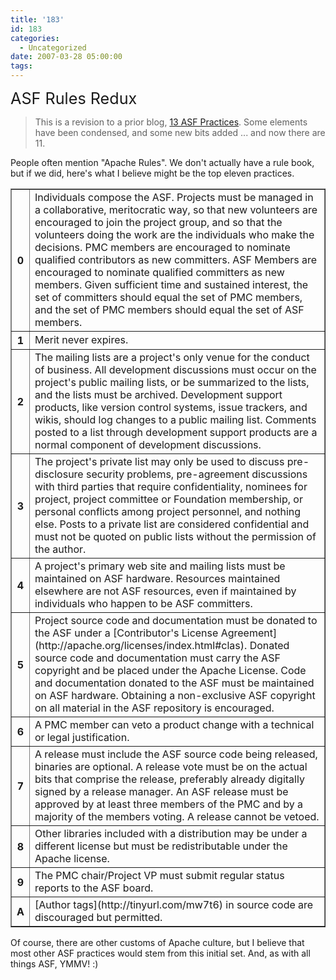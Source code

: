 ```yaml
---
title: '183'
id: 183
categories:
  - Uncategorized
date: 2007-03-28 05:00:00
tags:
---
```


<span style="font-size:180%;">ASF Rules Redux</span>
> This is a revision to a prior blog, [13 ASF Practices](http://jroller.com/page/TedHusted?entry=apache_rules). Some elements have been condensed, and some new bits added ... and now there are 11.

People often mention "Apache Rules". We don't actually have a rule book, but if we did, here's what I believe might be the top eleven practices.
<table border="1" cellpadding="8">
<tbody><tr><th>
0
</th><td>
Individuals compose the ASF.
Projects must be managed in a collaborative, meritocratic way, so that new volunteers are encouraged to join the project group, and so that the volunteers doing the work are the individuals who make the decisions.
PMC members are encouraged to nominate qualified contributors as new committers.
ASF Members are encouraged to nominate qualified committers as new members.
Given sufficient time and sustained interest, the set of committers should equal the set of PMC members, and the set of PMC members should equal the set of ASF members.
</td></tr><tr><th>
1
</th><td>
Merit never expires.
</td></tr><tr><th>
2
</th><td>
The mailing lists are a project's only venue for the conduct of business.
All development discussions must occur on the project's public mailing lists, or be summarized to the lists, and the lists must be archived.
Development support products, like version control systems, issue trackers, and wikis, should log changes to a public mailing list.
Comments posted to a list through development support products are a normal component of development discussions.
</td></tr><tr><th>
3
</th><td>
The project's private list may only be used to discuss pre-disclosure security problems, pre-agreement discussions with third parties that require confidentiality, nominees for project, project committee or Foundation membership, or personal conflicts among project personnel, and nothing else. Posts to a private list are considered confidential and must not be quoted on public lists without the permission of the author.
</td></tr><tr><th>
4
</th><td>
A project's primary web site and mailing lists must be maintained on ASF hardware.
Resources maintained elsewhere are not ASF resources, even if maintained by individuals who happen to be ASF committers.
</td></tr><tr><th>
5
</th><td>
Project source code and documentation must be donated to the ASF under a [Contributor's License Agreement](http://apache.org/licenses/index.html#clas).
Donated source code and documentation must carry the ASF copyright and be placed under the Apache License.
Code and documentation donated to the ASF must be maintained on ASF hardware.
Obtaining a non-exclusive ASF copyright on all material in the ASF repository is encouraged.
</td></tr><tr><th>
6
</th><td>
A PMC member can veto a product change with a technical or legal justification.
</td></tr><tr><th>
7
</th><td>
A release must include the ASF source code being released, binaries are optional.
A release vote must be on the actual bits that comprise the release, preferably already digitally signed by a release manager.
An ASF release must be approved by at least three members of the PMC and by a majority of the members voting.
A release cannot be vetoed.
</td></tr><tr><th>
8
</th><td>
Other libraries included with a distribution may be under a different license but must be redistributable under the Apache license.
</td></tr><tr><th>
9
</th><td>
The PMC chair/Project VP must submit regular status reports to the ASF board.
</td></tr><tr><th>
A
</th><td>
[Author tags](http://tinyurl.com/mw7t6) in source code are discouraged but permitted.
</td></tr></tbody></table>

Of course, there are other customs of Apache culture, but I believe that most other ASF practices would stem from this initial set. And, as with all things ASF, YMMV! :)